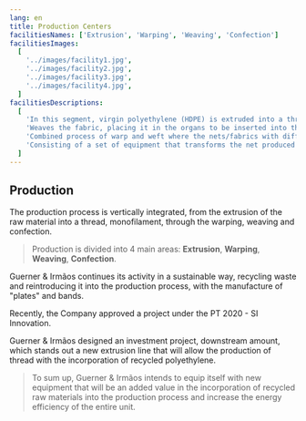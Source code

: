 ```yaml
---
lang: en
title: Production Centers
facilitiesNames: ['Extrusion', 'Warping', 'Weaving', 'Confection']
facilitiesImages:
  [
    '../images/facility1.jpg',
    '../images/facility2.jpg',
    '../images/facility3.jpg',
    '../images/facility4.jpg',
  ]
facilitiesDescriptions:
  [
    'In this segment, virgin polyethylene (HDPE) is extruded into a thread, the so-called monofilament, with various diameters, which are then rolled into bobbins that supply 2 segments, the Warping and the Weaving',
    'Weaves the fabric, placing it in the organs to be inserted into the looms',
    'Combined process of warp and weft where the nets/fabrics with different specifications are produced',
    'Consisting of a set of equipment that transforms the net produced into the various sizes, according to the necessary specifications',
  ]
---
```


## Production

The production process is vertically integrated, from the extrusion of the raw material into a thread, monofilament, through the warping, weaving and confection.

> Production is divided into 4 main areas: **Extrusion**, **Warping**, **Weaving**, **Confection**.

Guerner & Irmãos continues its activity in a sustainable way, recycling waste and reintroducing it into the production process, with the manufacture of "plates" and bands.

Recently, the Company approved a project under the PT 2020 - SI Innovation.

Guerner & Irmãos designed an investment project, downstream amount, which stands out a new extrusion line that will allow the production of thread with the incorporation of recycled polyethylene.

> To sum up, Guerner & Irmãos intends to equip itself with new equipment that will be an added value in the incorporation of recycled raw materials into the production process and increase the energy efficiency of the entire unit.
